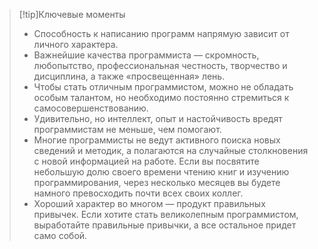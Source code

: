>[!tip]Ключевые моменты
>* Способность к написанию программ напрямую зависит от личного характера.
>* Важнейшие качества программиста — скромность, любопытство, профессиональная честность, творчество и дисциплина, а  также «просвещенная» лень.
>* Чтобы стать отличным программистом, можно не обладать особым талантом, но необходимо постоянно стремиться к  самосовершенствованию.
>* Удивительно, но интеллект, опыт и настойчивость вредят программистам не меньше, чем помогают.
>* Многие программисты не ведут активного поиска новых сведений и методик, а полагаются на случайные столкновения с новой  информацией на работе. Если вы посвятите небольшую долю своего времени чтению книг и изучению программирования, через  несколько месяцев вы будете намного превосходить почти всех своих коллег.
>* Хороший характер во многом — продукт правильных привычек. Если хотите стать великолепным программистом, выработайте  правильные привычки, а все остальное придет само собой.